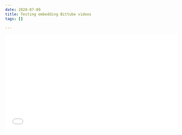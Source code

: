 ```yaml
---
date: 2020-07-09
title: Testing embedding Bittube videos
tags: []

---
```

<iframe width="560" height="315" sandbox="allow-same-origin allow-scripts allow-popups" src="[https://bittube.video/videos/embed/d8f4dd32-d859-4088-9479-2ded5d39f60e](https://bittube.video/videos/embed/d8f4dd32-d859-4088-9479-2ded5d39f60e "https://bittube.video/videos/embed/d8f4dd32-d859-4088-9479-2ded5d39f60e")" frameborder="0" allowfullscreen></iframe>